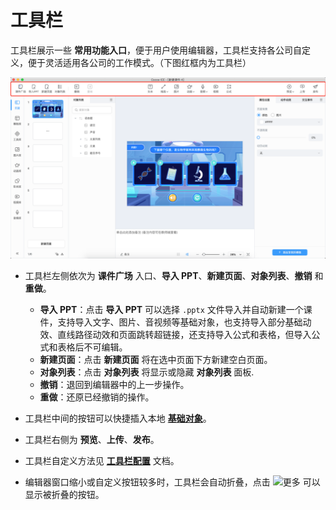 # 工具栏

工具栏展示一些 **常用功能入口**，便于用户使用编辑器，工具栏支持各公司自定义，便于灵活适用各公司的工作模式。（下图红框内为工具栏）

![工具栏](img/tools.png)

- 工具栏左侧依次为 **课件广场** 入口、**导入 PPT**、**新建页面**、**对象列表**、**撤销** 和 **重做**。

    - **导入 PPT**：点击 **导入 PPT** 可以选择 `.pptx` 文件导入并自动新建一个课件，支持导入文字、图片、音视频等基础对象，也支持导入部分基础动效、直线路径动效和页面跳转超链接，还支持导入公式和表格，但导入公式和表格后不可编辑。
    - **新建页面**：点击 **新建页面** 将在选中页面下方新建空白页面。
    - **对象列表**：点击 **对象列表** 将显示或隐藏 **对象列表** 面板.
    - **撤销**：退回到编辑器中的上一步操作。
    - **重做**：还原已经撤销的操作。

- 工具栏中间的按钮可以快捷插入本地 [**基础对象**](object/index.md)。

- 工具栏右侧为 **预览**、**上传**、**发布**。

- 工具栏自定义方法见 [**工具栏配置**](../developer/configure/toolbar/index.md) 文档。

- 编辑器窗口缩小或自定义按钮较多时，工具栏会自动折叠，点击 ![更多](img/more.png) 可以显示被折叠的按钮。
